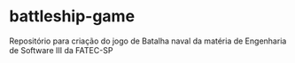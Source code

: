 # battleship-game
Repositório para criação do jogo de Batalha naval da matéria de Engenharia de Software III da FATEC-SP
